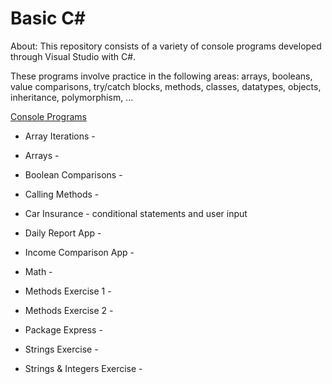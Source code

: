 # Basic C#

About: This repository consists of a variety of console programs developed through Visual Studio with C#.

These programs involve practice in the following areas: arrays, booleans, value comparisons, try/catch blocks, methods, classes, datatypes, objects, inheritance, polymorphism, ...


<ins> Console Programs </ins>

- Array Iterations - 

- Arrays - 

- Boolean Comparisons - 

- Calling Methods - 

- Car Insurance - conditional statements and user input

- Daily Report App - 

- Income Comparison App - 

- Math - 

- Methods Exercise 1 - 

- Methods Exercise 2 - 

- Package Express - 

- Strings Exercise - 

- Strings & Integers Exercise - 
